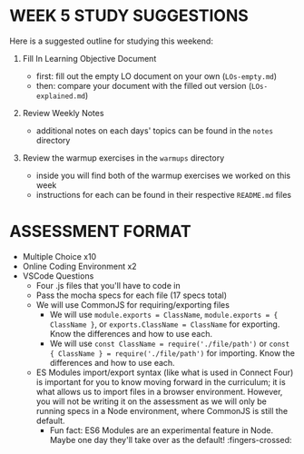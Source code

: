 # WEEK 5 STUDY SUGGESTIONS

Here is a suggested outline for studying this weekend:

1. Fill In Learning Objective Document

   - first: fill out the empty LO document on your own (`LOs-empty.md`)
   - then: compare your document with the filled out version (`LOs-explained.md`)

2. Review Weekly Notes

   - additional notes on each days' topics can be found in the `notes` directory

3. Review the warmup exercises in the `warmups` directory
   - inside you will find both of the warmup exercises we worked on this week
   - instructions for each can be found in their respective `README.md` files

# ASSESSMENT FORMAT

- Multiple Choice x10
- Online Coding Environment x2
- VSCode Questions
  - Four .js files that you'll have to code in
  - Pass the mocha specs for each file (17 specs total)
  - We will use CommonJS for requiring/exporting files
    - We will use `module.exports = ClassName`, `module.exports = { ClassName }`, or `exports.ClassName = ClassName` for exporting. Know the differences and how to use each.
    - We will use `const ClassName = require('./file/path')` or `const { ClassName } = require('./file/path')` for importing. Know the differences and how to use each.
  - ES Modules import/export syntax (like what is used in Connect Four) is important for you to know moving forward in the curriculum; it is what allows us to import files in a browser environment. However, you will not be writing it on the assessment as we will only be running specs in a Node environment, where CommonJS is still the default.
    - Fun fact: ES6 Modules are an experimental feature in Node. Maybe one day they'll take over as the default! :fingers-crossed:
